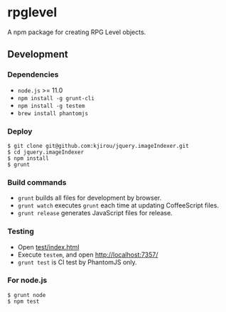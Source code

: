 rpglevel
========

A npm package for creating RPG Level objects.


## Development

### Dependencies

- `node.js` >= 11.0
- `npm install -g grunt-cli`
- `npm install -g testem`
- `brew install phantomjs`

### Deploy

```
$ git clone git@github.com:kjirou/jquery.imageIndexer.git
$ cd jquery.imageIndexer
$ npm install
$ grunt
```

### Build commands

- `grunt` builds all files for development by browser.
- `grunt watch` executes `grunt` each time at updating CoffeeScript files.
- `grunt release` generates JavaScript files for release.

### Testing

- Open [test/index.html](test/index.html)
- Execute `testem`, and open [http://localhost:7357/](http://localhost:7357/)
- `grunt test` is CI test by PhantomJS only.

### For node.js

```
$ grunt node
$ npm test
```
